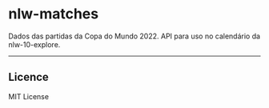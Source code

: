 # nlw-matches
Dados das partidas da Copa do Mundo 2022. API para uso no calendário da nlw-10-explore.

---

## Licence

MIT License
